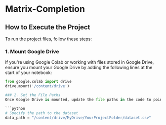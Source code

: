# Matrix-Completion



## How to Execute the Project

To run the project files, follow these steps:

### 1. Mount Google Drive
If you're using Google Colab or working with files stored in Google Drive, ensure you mount your Google Drive by adding the following lines at the start of your notebook:
```python
from google.colab import drive
drive.mount('/content/drive')

### 2. Set the File Paths
Once Google Drive is mounted, update the file paths in the code to point to the correct locations in your drive. For example:

```python
# Specify the path to the dataset
data_path = "/content/drive/MyDrive/YourProjectFolder/dataset.csv"
